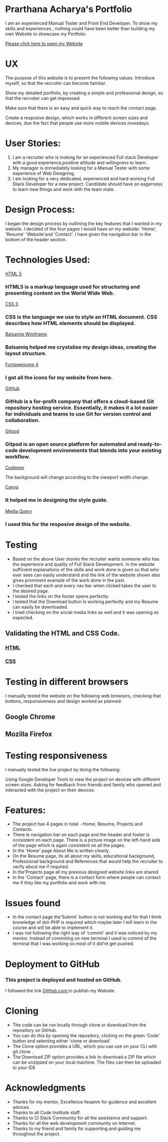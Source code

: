  # Prarthana Acharya's Portfolio

I am an experienced Manual Tester and Front End Developer. To show my skills and experiences , nothing could have been better than building my own Website to showcase my Portfolio.

<a href="https://8000-silver-haddock-6jaj42o2.ws-eu03.gitpod.io/index.html">Please click here to open my Website</a>
# UX
 The purpose of this website is to present the following values:
Introduce myself, so that the recruiter can become familiar.

Show my detailed portfolio, by creating a simple and professional design, so that the recruiter can get impressed.

Make sure that there is an easy and quick way to reach the contact page.

Create a resposive design, which works in different screen sizes and devices, due the fact that people use more mobile devices nowadays.
# User Stories:
 1. I am a recruiter who is looking for an experienced Full stack Developer with a good experience,positive attitude and willingness to learn.
 2. My manager is immediately looking for a Manual Tester with some experience of Web Designing.
 3. I am looking for a very dedicated, experienced and hard working  Full Stack Developer for a new project. Candidate should have an eagerness to learn new things and work with the team mate.
# Design Process:
 I began the design process by outlining the key features that I wanted in my website.  I decided of the four pages I would have on my website: 'Home', 'Resume' 'Website'and 'Contact'.
 I have given the navigation bar in the bottom of the header section.



# Technologies Used:

<a href=https://en.wikipedia.org/wiki/HTML5>HTML 5</a>
### HTML5 is a markup language used for structuring and presenting content on the World Wide Web.
<a href="https://en.wikipedia.org/wiki/CSS">CSS 3</a>
### CSS is the language we use to style an HTML document. CSS describes how HTML elements should be displayed. 
<a href="https://balsamiq.com/">Balsamiq Wireframe</a>
### Balsamiq helped me crystalise my design ideas, creating the layout structure.
<a href="https://fontawesome.com/v4.7.0/icons/">Fontawesome 4</a>
### I got all the icons for my website from here.
<a href="https://github.com/Github">GitHub</a>
### GitHub is a for-profit company that offers a cloud-based Git repository hosting service. Essentially, it makes it a lot easier for individuals and teams to use Git for version control and collaboration. 
<a href="https://gitpod.io/workspaces/">Gitpod</a>
### Gitpod is an open source platform for automated and ready-to-code development environments that blends into your existing workflow. 
<a href="https://codepen.io/Denzelzeldi/pen/oNNgVJL">Codepen</a>

The background will change according to the viewport width change.

<a href="https://www.canva.com/">Canva</a>
### It helped me in designing the style guide.
<a href="https://www.w3schools.com/css/css_rwd_mediaqueries.asp">Media Query</a>
### I used this for the resposive design of the website.
# Testing
- Based on the above User stories the recruiter wants someone who has the experience and quality of Full Stack Development. In the website sufficient explanations of the skills and work done is given so that who ever sees  can easily understand and the link of the website shown also gives prominent example of the work done in the past.
- I checked that each and every nav bar when clicked takes the user to the desired page.
- I tested the links on the footer opens perfectly.
- I tested that the Download button is working perfectly and my Resume can easily be downloaded.
- I tried checking on the social media links as well and it was opening as expected.
## Validating the HTML and CSS Code.
### <a href="https://validator.w3.org/">HTML</a>
### <a href="https://www.w3schools.com/css/css_rwd_mediaqueries.asp">CSS</a>
# Testing in different browsers
 I manually tested the website on the following web browsers, checking that buttons, responsiveness and design worked as planned:
## Google Chrome
## Mozilla Firefox
# Testing responsiveness
 I manually tested the live project by doing the following:

 Using Google Developer Tools to view the project on devices with different screen sizes.
 Asking for feedback from friends and family who opened and interacted with the project on their devices.


# Features:
- The project has 4 pages in total - Home, Resume, Projects and Contacts.
- There is navigation bar on each page and the header and footer is consistent on each page. There is a picture image on the left-hand side of the page which is again consistent on all the pages.
- In the 'Home' page About Me is written clearly. 
- On the Resume page, its all about my skills, educational background, Professional background and References that would help the recruiter to verify about me if required.
- In the'Projects page all my previous designed website links are shared.
- In the 'Contact' page, there is a contact form where people can contact me if they like my portfolio and work with me.

# Issues found
- In the contact page the'Submit' button is not working and for that I think knowledge of dot-PHP is required which maybe later I will learn in the course and will be able to implement it.
- I was not following the right way of 'commit' and it was noticed by my mentor. Instead of commiting on new terminal I used to commit of the terminal that I was working so most of it did'nt get pushed.
# Deployment to GitHub
### This project is deployed and hosted on GitHub.
I followed the link <a href="https://docs.github.com/en/github/working-with-github-pages/configuring-a-publishing-source-for-your-github-pages-site">GitHub.com </a>to publish my Website.
# Cloning 
- The code can be run locally through clone or download from the repository on GitHub.
- You can do this by opening the repository, clicking on the green 'Code' button and selecting either 'clone or download'.
- The Clone option provides a URL, which you can use on your CLI with git clone .
- The Download ZIP option provides a link to download a ZIP file which can be unzipped on your local machine. The files can then be uploaded to your IDE



# Acknowledgments
- Thanks for my mentor, Excellence Ilesanm for guidence and excellent advices.
- Thanks to all Code Institute staff.
- Thanks to CI Slack Community for all the assistance and support.
- Thanks for all the web development community on Internet.
- Thanks to my friend and family for supporting and guiding me throughout the project. 
